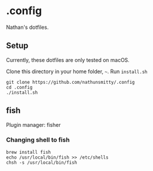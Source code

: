 # .config

Nathan's dotfiles.

## Setup

Currently, these dotfiles are only tested on macOS.

Clone this directory in your home folder, `~`. Run `install.sh`

```
git clone https://github.com/nathunsmitty/.config
cd .config
./install.sh
```

## fish

Plugin manager: fisher

### Changing shell to fish

```
brew install fish
echo /usr/local/bin/fish >> /etc/shells
chsh -s /usr/local/bin/fish
```
